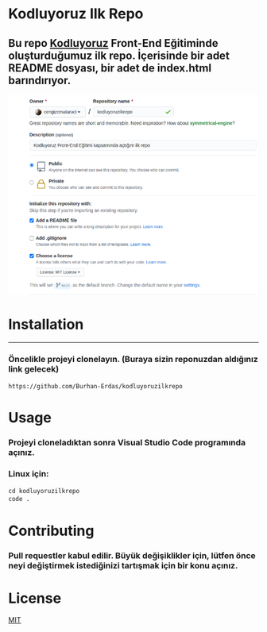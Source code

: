# Kodluyoruz Ilk Repo


## Bu repo [Kodluyoruz](https://kodluyoruz.org/tr/kodluyoruz/) Front-End Eğitiminde oluşturduğumuz ilk repo. İçerisinde bir adet README dosyası, bir adet de index.html barındırıyor.

![gorsel](https://raw.githubusercontent.com/Kodluyoruz/taskforce/main/git/odev1/figures/github.png)

# Installation
---
### Öncelikle projeyi clonelayın. (Buraya sizin reponuzdan aldığınız link gelecek)

    https://github.com/Burhan-Erdas/kodluyoruzilkrepo

# Usage

### Projeyi cloneladıktan sonra Visual Studio Code programında açınız.

### Linux için:

    cd kodluyoruzilkrepo
    code .

# Contributing

### Pull requestler kabul edilir. Büyük değişiklikler için, lütfen önce neyi değiştirmek istediğinizi tartışmak için bir konu açınız.

# License

[MIT](https://choosealicense.com/licenses/mit/)



